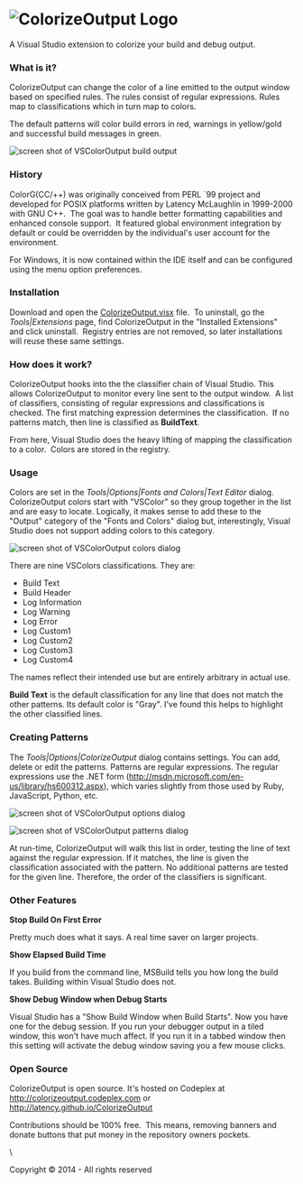 ![ColorizeOutput Logo](http://bio-hazard.cx/colorizeoutput/images/ColorizeOutputLogo.png)
=====================================================

A Visual Studio extension to colorize your build and debug output.

### What is it?

ColorizeOutput can change the color of a line emitted to the output
window based on specified rules. The rules consist of regular
expressions. Rules map to classifications which in turn map to colors.

The default patterns will color build errors in red, warnings in
yellow/gold and successful build messages in green.

![screen shot of VSColorOutput build output](http://bio-hazard.cx/colorizeoutput/images/vscoloroutput.png)

### History

ColorG(CC/++) was originally conceived from PERL \`99 project and
developed for POSIX platforms written by Latency McLaughlin in 1999-2000
with GNU C++.  The goal was to handle better formatting capabilities and
enhanced console support.  It featured global environment integration by
default or could be overridden by the individual's user account for the
environment.

For Windows, it is now contained within the IDE itself and can be
configured using the menu option preferences.

### Installation

Download and open the
[ColorizeOutput.visx](http://visualstudiogallery.msdn.microsoft.com/f4d9c2b5-d6d7-4543-a7a5-2d7ebabc2496)
file.  To uninstall, go the *Tools|Extensions* page, find ColorizeOutput
in the "Installed Extensions" and click uninstall.  Registry entries are
not removed, so later installations will reuse these same settings.

### How does it work?

ColorizeOutput hooks into the the classifier chain of Visual Studio.
This allows ColorizeOutput to monitor every line sent to the output
window.  A list of classifiers, consisting of regular expressions and
classifications is checked. The first matching expression determines the
classification.  If no patterns match, then line is classified as
**BuildText**.

From here, Visual Studio does the heavy lifting of mapping the
classification to a color.  Colors are stored in the registry.

### Usage

Colors are set in the *Tools|Options|Fonts and Colors|Text Editor*
dialog. ColorizeOutput colors start with "VSColor" so they group
together in the list and are easy to locate. Logically, it makes sense
to add these to the "Output" category of the "Fonts and Colors" dialog
but, interestingly, Visual Studio does not support adding colors to this
category.

![screen shot of VSColorOutput colors
dialog](http://bio-hazard.cx/colorizeoutput/images/vscoloroutputcolors.png)

There are nine VSColors classifications. They are:

-   Build Text
-   Build Header
-   Log Information
-   Log Warning
-   Log Error
-   Log Custom1
-   Log Custom2
-   Log Custom3
-   Log Custom4

The names reflect their intended use but are entirely arbitrary in
actual use.

**Build Text** is the default classification for any line that does not
match the other patterns. Its default color is "Gray". I've found this
helps to highlight the other classified lines.

### Creating Patterns

The *Tools|Options|ColorizeOutput* dialog contains settings. You can
add, delete or edit the patterns. Patterns are regular expressions. The
regular expressions use the .NET form
(<http://msdn.microsoft.com/en-us/library/hs600312.aspx>), which varies
slightly from those used by Ruby, JavaScript, Python, etc.

![screen shot of VSColorOutput options
dialog](http://bio-hazard.cx/colorizeoutput/images/vscoloroutputoptions.png)

![screen shot of VSColorOutput patterns
dialog](http://bio-hazard.cx/colorizeoutput/images/vscoloroutputpatterns.png)

At run-time, ColorizeOutput will walk this list in order, testing the
line of text against the regular expression. If it matches, the line is
given the classification associated with the pattern. No additional
patterns are tested for the given line. Therefore, the order of the
classifiers is significant.

### Other Features

**Stop Build On First Error**

Pretty much does what it says. A real time saver on larger projects.

**Show Elapsed Build Time**

If you build from the command line, MSBuild tells you how long the build
takes. Building within Visual Studio does not.

**Show Debug Window when Debug Starts**

Visual Studio has a "Show Build Window when Build Starts". Now you have
one for the debug session. If you run your debugger output in a tiled
window, this won't have much affect. If you run it in a tabbed window
then this setting will activate the debug window saving you a few mouse
clicks.

### Open Source

ColorizeOutput is open source. It's hosted on Codeplex at
<http://colorizeoutput.codeplex.com> or <http://latency.github.io/ColorizeOutput>

Contributions should be 100% free.  This means, removing banners and
donate buttons that put money in the repository owners pockets.

\

Copyright © 2014 - All rights reserved


